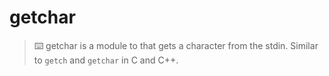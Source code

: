 # getchar

> ⌨️ getchar is a module to that gets a character from the stdin. Similar to `getch` and `getchar` in C and C++.